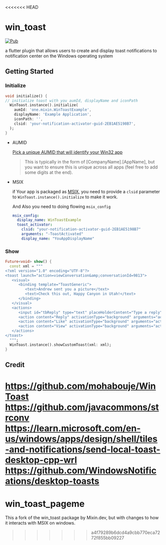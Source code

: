 <<<<<<< HEAD
# win_toast

[![Pub](https://img.shields.io/pub/v/win_toast.svg)](https://pub.dev/packages/win_toast)

a flutter plugin that allows users to create and display toast notifications to notification center on the Windows operating system

## Getting Started

### Initialize

```dart
void initialize() {
// initialize toast with you aumId, displayName and iconPath
  WinToast.instance().initialize(
    aumId: 'one.mixin.WinToastExample',
    displayName: 'Example Application',
    iconPath: '',
    clsid: 'your-notification-activator-guid-2EB1AE5198B7',
  );
}
```
   * AUMID
        
      [Pick a unique AUMID that will identify your Win32 app](https://docs.microsoft.com/en-us/windows/apps/design/shell/tiles-and-notifications/send-local-toast-desktop-cpp-wrl#classic-win32)

      > This is typically in the form of [CompanyName].[AppName], but you want to ensure this is unique across all apps (feel free to add some digits at the end).
   
   * MSIX

     if Your app is packaged as [MSIX](https://pub.dev/packages/msix), you need to provide a `clsid` parameter to `WinToast.instance().initialize` to make it work.
     
     And Also you need to doing flowing `msix_config`
     
     ```yaml
     msix_config:
       display_name: WinToastExample
       toast_activator:
         clsid: "your-notification-activator-guid-2EB1AE5198B7"
         arguments: "-ToastActivated"
         display_name: "YouAppDisplayName"
     ```

### Show

```dart
Future<void> show() {
  const xml = """
<?xml version="1.0" encoding="UTF-8"?>
<toast launch="action=viewConversation&amp;conversationId=9813">
   <visual>
      <binding template="ToastGeneric">
         <text>Andrew sent you a picture</text>
         <text>Check this out, Happy Canyon in Utah!</text>
      </binding>
   </visual>
   <actions>
      <input id="tbReply" type="text" placeHolderContent="Type a reply" />
      <action content="Reply" activationType="background" arguments="action=reply&amp;conversationId=9813" />
      <action content="Like" activationType="background" arguments="action=like&amp;conversationId=9813" />
      <action content="View" activationType="background" arguments="action=viewImage&amp;imageUrl=https://picsum.photos/364/202?image=883" />
   </actions>
</toast>
  """;
  WinToast.instance().showCustomToast(xml: xml);
}

```

## Credit

https://github.com/mohabouje/WinToast
https://github.com/javacommons/strconv
https://learn.microsoft.com/en-us/windows/apps/design/shell/tiles-and-notifications/send-local-toast-desktop-cpp-wrl
https://github.com/WindowsNotifications/desktop-toasts
=======
# win_toast_pageme
This a fork of the win_toast package by Mixin.dev, but with changes to how it interacts with MSIX on windows.
>>>>>>> a4f79289b6dcd4a9cbb770eca7272f855bb09227
